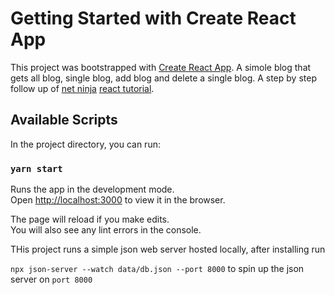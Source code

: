 # Getting Started with Create React App

This project was bootstrapped with [Create React App](https://github.com/facebook/create-react-app).
A simole blog that gets all blog, single blog, add blog and delete a single blog.
A step by step follow up of [net ninja](https://www.youtube.com/channel/UCW5YeuERMmlnqo4oq8vwUpg) [react tutorial](https://www.youtube.com/watch?v=j942wKiXFu8).

## Available Scripts

In the project directory, you can run:

### `yarn start`

Runs the app in the development mode.\
Open [http://localhost:3000](http://localhost:3000) to view it in the browser.

The page will reload if you make edits.\
You will also see any lint errors in the console.


THis project runs a simple json web server hosted locally, after installing run 

`npx json-server --watch data/db.json --port 8000` to spin up the json server on `port 8000`

